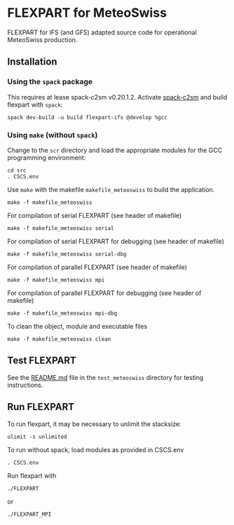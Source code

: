FLEXPART for MeteoSwiss
=======================

FLEXPART for IFS (and GFS) adapted source code
for operational MeteoSwiss production.


Installation
------------

### Using the `spack` package

This requires at lease spack-c2sm v0.20.1.2.
Activate [spack-c2sm](https://github.com/C2SM/spack-c2sm/blob/main/README.md)
and build flexpart with `spack`: 

    spack dev-build -u build flexpart-ifs @develop %gcc

### Using `make` (without `spack`)

Change to the `scr` directory 
and load the appropriate modules for the GCC programming environment:

    cd src
    . CSCS.env

Use `make` with the makefile `makefile_meteoswiss` to build the application. 

    make -f makefile_meteoswiss

For compilation of serial FLEXPART (see header of makefile)

    make -f makefile_meteoswiss serial

For compilation of serial FLEXPART for debugging (see header of makefile)

    make -f makefile_meteoswiss serial-dbg

For compilation of parallel FLEXPART (see header of makefile)

    make -f makefile_meteoswiss mpi

For compilation of parallel FLEXPART for debugging (see header of makefile)

    make -f makefile_meteoswiss mpi-dbg
    
To clean the object, module and executable files

    make -f makefile_meteoswiss clean


Test FLEXPART
-------------

See the [README.md](test_meteoswiss/README.md) file in the `test_meteoswiss` directory 
for testing instructions.


Run FLEXPART
------------

To run flexpart, it may be necessary to unlimit the stacksize:

    ulimit -s unlimited

To run without spack, load modules as provided in CSCS.env

    . CSCS.env

Run flexpart with

    ./FLEXPART
or

    ./FLEXPART_MPI
